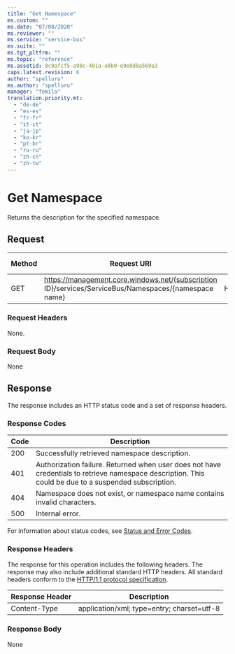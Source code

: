 ```yaml
---
title: "Get Namespace"
ms.custom: ""
ms.date: "07/08/2020"
ms.reviewer: ""
ms.service: "service-bus"
ms.suite: ""
ms.tgt_pltfrm: ""
ms.topic: "reference"
ms.assetid: 8c9afcf5-a98c-401a-a0b0-e9e0d8a569a3
caps.latest.revision: 6
author: "spelluru"
ms.author: "spelluru"
manager: "femila"
translation.priority.mt: 
  - "de-de"
  - "es-es"
  - "fr-fr"
  - "it-it"
  - "ja-jp"
  - "ko-kr"
  - "pt-br"
  - "ru-ru"
  - "zh-cn"
  - "zh-tw"
---
```

# Get Namespace
Returns the description for the specified namespace.  
  
## Request  
  
|Method|Request URI|HTTP version|  
|------------|-----------------|------------------|  
|GET|https://management.core.windows.net/{subscription ID}/services/ServiceBus/Namespaces/{namespace name}|HTTP/1.1|  
  
### Request Headers  
 None.  
  
### Request Body  
 None  
  
## Response  
 The response includes an HTTP status code and a set of response headers.  
  
### Response Codes  
  
|Code|Description|  
|----------|-----------------|  
|200|Successfully retrieved namespace description.|  
|401|Authorization failure. Returned when user does not have credentials to retrieve namespace description. This could be due to a suspended subscription.|  
|404|Namespace does not exist, or namespace name contains invalid characters.|  
|500|Internal error.|  
  
 For information about status codes, see [Status and Error Codes](https://msdn.microsoft.com/library/dd179382.aspx).  
  
### Response Headers  
 The response for this operation includes the following headers. The response may also include additional standard HTTP headers. All standard headers conform to the [HTTP/1.1 protocol specification](https://go.microsoft.com/fwlink/?linkid=150478).  
  
|Response Header|Description|  
|---------------------|-----------------|  
|Content-Type|application/xml; type=entry; charset=utf-8|  
  
### Response Body  
 None